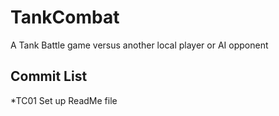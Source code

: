 # TankCombat

A Tank Battle game versus another local player or AI opponent

## Commit List
*TC01 Set up ReadMe file
